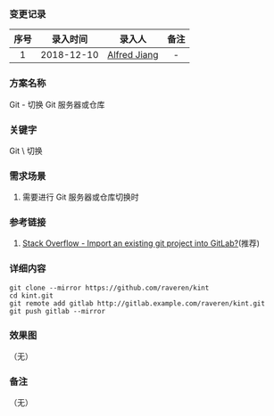 ### 变更记录

| 序号 | 录入时间 | 录入人 | 备注 |
|:--------:|:--------:|:--------:|:--------:|
| 1 | 2018-12-10 | [Alfred Jiang](https://github.com/viktyz) | - |

### 方案名称

Git - 切换 Git 服务器或仓库

### 关键字

Git \ 切换

### 需求场景

1. 需要进行 Git 服务器或仓库切换时 

### 参考链接

1. [Stack Overflow - Import an existing git project into GitLab?](https://stackoverflow.com/questions/20359936/import-an-existing-git-project-into-gitlab)(推荐)

### 详细内容


```shell
git clone --mirror https://github.com/raveren/kint
cd kint.git
git remote add gitlab http://gitlab.example.com/raveren/kint.git
git push gitlab --mirror
```

### 效果图
（无）

### 备注
（无）
